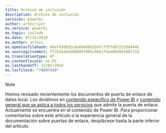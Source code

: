 ```yaml
---
title: Archivo de inclusión
description: Archivo de inclusión
services: powerbi
author: arthiriyer
ms.service: powerbi
ms.topic: include
ms.date: 07/15/2019
ms.author: arthii
ms.openlocfilehash: 66af436832c8a0948b62b6fc73ffd87222d0444b
ms.sourcegitcommit: f77b24a8a588605f005c9bb1fdad864955885718
ms.translationtype: HT
ms.contentlocale: es-ES
ms.lasthandoff: 12/02/2019
ms.locfileid: "74697410"
---
```

> [!NOTE]
> Hemos revisado recientemente los documentos de puerta de enlace de datos local. Los dividimos en [contenido específico de Power BI](/power-bi/service-gateway-onprem) y [contenido general que se aplica a todos los servicios](/data-integration/gateway/service-gateway-onprem) que admite la puerta de enlace. Actualmente se encuentra en el contenido de Power BI. Para proporcionar comentarios sobre este artículo o la experiencia general de la documentación sobre puertas de enlace, desplácese hasta la parte inferior del artículo.